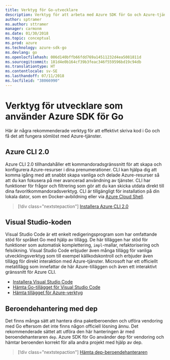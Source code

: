 ```yaml
---
title: Verktyg för Go-utvecklare
description: Verktyg för att arbeta med Azure SDK för Go och Azure-tjänster
author: sptramer
ms.author: sttramer
manager: carmonm
ms.date: 01/30/2018
ms.topic: conceptual
ms.prod: azure
ms.technology: azure-sdk-go
ms.devlang: go
ms.openlocfilehash: 006d140bffb66fdd769a14511232d4ea5081811d
ms.sourcegitcommit: 181d4e0b164cf39b3feac346f559596bd19c94db
ms.translationtype: HT
ms.contentlocale: sv-SE
ms.lasthandoff: 07/11/2018
ms.locfileid: "38066990"
---
```

# <a name="tools-for-developers-using-the-azure-sdk-for-go"></a>Verktyg för utvecklare som använder Azure SDK för Go

Här är några rekommenderade verktyg för att effektivt skriva kod i Go och få det att fungera sömlöst med Azure-tjänster.

## <a name="azure-cli-20"></a>Azure CLI 2.0

Azure CLI 2.0 tillhandahåller ett kommandoradsgränssnitt för att skapa och konfigurera Azure-resurser i dina prenumerationer. CLI kan hjälpa dig att komma igång med att snabbt skapa vanliga och delade Azure-resurser så att du kan fokusera på mer avancerad användning av tjänster. CLI har funktioner för frågor och filtrering som gör att du kan skicka utdata direkt till dina favoritkommandoradsverktyg. CLI är tillgängligt för installation på din lokala dator, som en Docker-avbildning eller via [Azure Cloud Shell](https://docs.microsoft.com/azure/cloud-shell/overview).

> [!div class="nextstepaction"]
> [Installera Azure CLI 2.0](/cli/azure/install-azure-cli)

## <a name="visual-studio-code"></a>Visual Studio-koden

Visual Studio Code är ett enkelt redigeringsprogram som har omfattande stöd för språket Go med hjälp av tillägg. De här tilläggen har stöd för funktioner som automatisk komplettering, `impl`-mallar, refaktorisering och felsökning. Visual Studio Code erbjuder även många tillägg för vanliga utvecklingsverktyg som till exempel källkodskontroll och erbjuder även tillägg för direkt interaktion med Azure-tjänster. Microsoft har ett officiellt metatillägg som innefattar de här Azure-tilläggen och även ett interaktivt gränssnitt för Azure CLI.

* [Installera Visual Studio Code](https://code.visualstudio.com/Download)
* [Hämta Go-tillägget för Visual Studio Code](https://code.visualstudio.com/docs/languages/go)
* [Hämta tillägget för Azure-verktyg](https://marketplace.visualstudio.com/items?itemName=ms-vscode.vscode-azureextensionpack)

## <a name="dependency-management-with-dep"></a>Beroendehantering med dep

Det finns många sätt att hantera dina paketberoenden och utföra vendoring med Go eftersom det inte finns någon officiell lösning ännu. Det rekommenderade sättet att utföra den här hanteringen är med beroendehanteraren `dep`. Azure SDK för Go använder dep för vendoring och hämtar beroenden korrekt för alla andra projekt med hjälp av dep.

> [!div class="nextstepaction"]
> [Hämta dep-beroendehanteraren](https://github.com/golang/dep)
